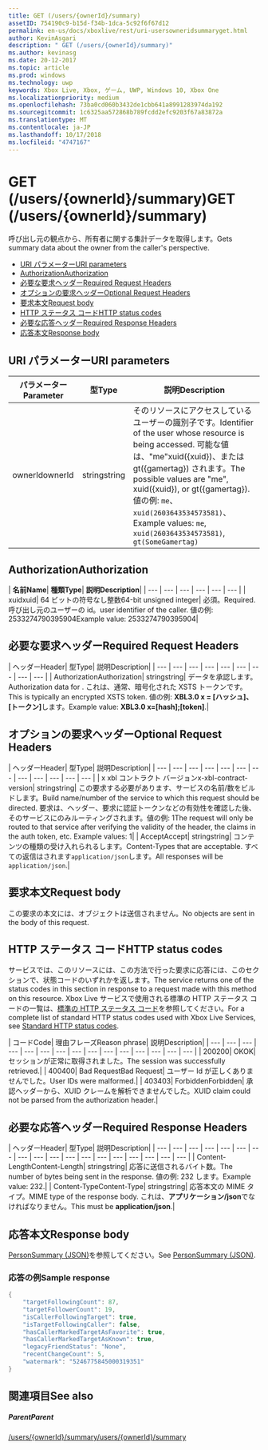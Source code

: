 ```yaml
---
title: GET (/users/{ownerId}/summary)
assetID: 754190c9-b15d-f34b-1dca-5c92f6f67d12
permalink: en-us/docs/xboxlive/rest/uri-usersowneridsummaryget.html
author: KevinAsgari
description: " GET (/users/{ownerId}/summary)"
ms.author: kevinasg
ms.date: 20-12-2017
ms.topic: article
ms.prod: windows
ms.technology: uwp
keywords: Xbox Live, Xbox, ゲーム, UWP, Windows 10, Xbox One
ms.localizationpriority: medium
ms.openlocfilehash: 73ba0cd060b3432de1cbb641a8991283974da192
ms.sourcegitcommit: 1c6325aa572868b789fcdd2efc9203f67a83872a
ms.translationtype: MT
ms.contentlocale: ja-JP
ms.lasthandoff: 10/17/2018
ms.locfileid: "4747167"
---
```

# <a name="get-usersowneridsummary"></a><span data-ttu-id="d7955-104">GET (/users/{ownerId}/summary)</span><span class="sxs-lookup"><span data-stu-id="d7955-104">GET (/users/{ownerId}/summary)</span></span>
<span data-ttu-id="d7955-105">呼び出し元の観点から、所有者に関する集計データを取得します。</span><span class="sxs-lookup"><span data-stu-id="d7955-105">Gets summary data about the owner from the caller's perspective.</span></span>

  * [<span data-ttu-id="d7955-106">URI パラメーター</span><span class="sxs-lookup"><span data-stu-id="d7955-106">URI parameters</span></span>](#ID4EQ)
  * [<span data-ttu-id="d7955-107">Authorization</span><span class="sxs-lookup"><span data-stu-id="d7955-107">Authorization</span></span>](#ID4E2)
  * [<span data-ttu-id="d7955-108">必要な要求ヘッダー</span><span class="sxs-lookup"><span data-stu-id="d7955-108">Required Request Headers</span></span>](#ID4EBC)
  * [<span data-ttu-id="d7955-109">オプションの要求ヘッダー</span><span class="sxs-lookup"><span data-stu-id="d7955-109">Optional Request Headers</span></span>](#ID4EHD)
  * [<span data-ttu-id="d7955-110">要求本文</span><span class="sxs-lookup"><span data-stu-id="d7955-110">Request body</span></span>](#ID4EXE)
  * [<span data-ttu-id="d7955-111">HTTP ステータス コード</span><span class="sxs-lookup"><span data-stu-id="d7955-111">HTTP status codes</span></span>](#ID4ECF)
  * [<span data-ttu-id="d7955-112">必要な応答ヘッダー</span><span class="sxs-lookup"><span data-stu-id="d7955-112">Required Response Headers</span></span>](#ID4EZG)
  * [<span data-ttu-id="d7955-113">応答本文</span><span class="sxs-lookup"><span data-stu-id="d7955-113">Response body</span></span>](#ID4EGAAC)

<a id="ID4EQ"></a>


## <a name="uri-parameters"></a><span data-ttu-id="d7955-114">URI パラメーター</span><span class="sxs-lookup"><span data-stu-id="d7955-114">URI parameters</span></span>

| <span data-ttu-id="d7955-115">パラメーター</span><span class="sxs-lookup"><span data-stu-id="d7955-115">Parameter</span></span>| <span data-ttu-id="d7955-116">型</span><span class="sxs-lookup"><span data-stu-id="d7955-116">Type</span></span>| <span data-ttu-id="d7955-117">説明</span><span class="sxs-lookup"><span data-stu-id="d7955-117">Description</span></span>|
| --- | --- | --- |
| <span data-ttu-id="d7955-118">ownerId</span><span class="sxs-lookup"><span data-stu-id="d7955-118">ownerId</span></span>| <span data-ttu-id="d7955-119">string</span><span class="sxs-lookup"><span data-stu-id="d7955-119">string</span></span>| <span data-ttu-id="d7955-120">そのリソースにアクセスしているユーザーの識別子です。</span><span class="sxs-lookup"><span data-stu-id="d7955-120">Identifier of the user whose resource is being accessed.</span></span> <span data-ttu-id="d7955-121">可能な値は、"me"xuid({xuid})、または gt({gamertag}) されます。</span><span class="sxs-lookup"><span data-stu-id="d7955-121">The possible values are "me", xuid({xuid}), or gt({gamertag}).</span></span> <span data-ttu-id="d7955-122">値の例: <code>me</code>、 <code>xuid(2603643534573581)</code>、</span><span class="sxs-lookup"><span data-stu-id="d7955-122">Example values: <code>me</code>, <code>xuid(2603643534573581)</code>,</span></span> <code>gt(SomeGamertag)</code>|

<a id="ID4E2"></a>


## <a name="authorization"></a><span data-ttu-id="d7955-123">Authorization</span><span class="sxs-lookup"><span data-stu-id="d7955-123">Authorization</span></span>

| <b><span data-ttu-id="d7955-124">名前</span><span class="sxs-lookup"><span data-stu-id="d7955-124">Name</span></span></b>| <b><span data-ttu-id="d7955-125">種類</span><span class="sxs-lookup"><span data-stu-id="d7955-125">Type</span></span></b>| <b><span data-ttu-id="d7955-126">説明</span><span class="sxs-lookup"><span data-stu-id="d7955-126">Description</span></span></b>|
| --- | --- | --- | --- | --- | --- |
| <span data-ttu-id="d7955-127">xuid</span><span class="sxs-lookup"><span data-stu-id="d7955-127">xuid</span></span>| <span data-ttu-id="d7955-128">64 ビットの符号なし整数</span><span class="sxs-lookup"><span data-stu-id="d7955-128">64-bit unsigned integer</span></span>| <span data-ttu-id="d7955-129">必須。</span><span class="sxs-lookup"><span data-stu-id="d7955-129">Required.</span></span> <span data-ttu-id="d7955-130">呼び出し元のユーザーの id。</span><span class="sxs-lookup"><span data-stu-id="d7955-130">user identifier of the caller.</span></span> <span data-ttu-id="d7955-131">値の例: 2533274790395904</span><span class="sxs-lookup"><span data-stu-id="d7955-131">Example value: 2533274790395904</span></span>|

<a id="ID4EBC"></a>


## <a name="required-request-headers"></a><span data-ttu-id="d7955-132">必要な要求ヘッダー</span><span class="sxs-lookup"><span data-stu-id="d7955-132">Required Request Headers</span></span>

| <span data-ttu-id="d7955-133">ヘッダー</span><span class="sxs-lookup"><span data-stu-id="d7955-133">Header</span></span>| <span data-ttu-id="d7955-134">型</span><span class="sxs-lookup"><span data-stu-id="d7955-134">Type</span></span>| <span data-ttu-id="d7955-135">説明</span><span class="sxs-lookup"><span data-stu-id="d7955-135">Description</span></span>|
| --- | --- | --- | --- | --- | --- | --- | --- | --- |
| <span data-ttu-id="d7955-136">Authorization</span><span class="sxs-lookup"><span data-stu-id="d7955-136">Authorization</span></span>| <span data-ttu-id="d7955-137">string</span><span class="sxs-lookup"><span data-stu-id="d7955-137">string</span></span>| <span data-ttu-id="d7955-138">データを承認します。</span><span class="sxs-lookup"><span data-stu-id="d7955-138">Authorization data for .</span></span> <span data-ttu-id="d7955-139">これは、通常、暗号化された XSTS トークンです。</span><span class="sxs-lookup"><span data-stu-id="d7955-139">This is typically an encrypted XSTS token.</span></span> <span data-ttu-id="d7955-140">値の例: <b>XBL3.0 x = [ハッシュ]、[トークン]</b>します。</span><span class="sxs-lookup"><span data-stu-id="d7955-140">Example value: <b>XBL3.0 x=[hash];[token]</b>.</span></span>|

<a id="ID4EHD"></a>


## <a name="optional-request-headers"></a><span data-ttu-id="d7955-141">オプションの要求ヘッダー</span><span class="sxs-lookup"><span data-stu-id="d7955-141">Optional Request Headers</span></span>

| <span data-ttu-id="d7955-142">ヘッダー</span><span class="sxs-lookup"><span data-stu-id="d7955-142">Header</span></span>| <span data-ttu-id="d7955-143">型</span><span class="sxs-lookup"><span data-stu-id="d7955-143">Type</span></span>| <span data-ttu-id="d7955-144">説明</span><span class="sxs-lookup"><span data-stu-id="d7955-144">Description</span></span>|
| --- | --- | --- | --- | --- | --- | --- | --- | --- | --- | --- | --- |
| <span data-ttu-id="d7955-145">x xbl コントラクト バージョン</span><span class="sxs-lookup"><span data-stu-id="d7955-145">x-xbl-contract-version</span></span>| <span data-ttu-id="d7955-146">string</span><span class="sxs-lookup"><span data-stu-id="d7955-146">string</span></span>| <span data-ttu-id="d7955-147">この要求する必要があります、サービスの名前/数をビルドします。</span><span class="sxs-lookup"><span data-stu-id="d7955-147">Build name/number of the service to which this request should be directed.</span></span> <span data-ttu-id="d7955-148">要求は、ヘッダー、要求に認証トークンなどの有効性を確認した後、そのサービスにのみルーティングされます。値の例: 1</span><span class="sxs-lookup"><span data-stu-id="d7955-148">The request will only be routed to that service after verifying the validity of the header, the claims in the auth token, etc. Example values: 1</span></span>|
| <span data-ttu-id="d7955-149">Accept</span><span class="sxs-lookup"><span data-stu-id="d7955-149">Accept</span></span>| <span data-ttu-id="d7955-150">string</span><span class="sxs-lookup"><span data-stu-id="d7955-150">string</span></span>| <span data-ttu-id="d7955-151">コンテンツの種類の受け入れられるします。</span><span class="sxs-lookup"><span data-stu-id="d7955-151">Content-Types that are acceptable.</span></span> <span data-ttu-id="d7955-152">すべての返信はされます<code>application/json</code>します。</span><span class="sxs-lookup"><span data-stu-id="d7955-152">All responses will be <code>application/json</code>.</span></span>|

<a id="ID4EXE"></a>


## <a name="request-body"></a><span data-ttu-id="d7955-153">要求本文</span><span class="sxs-lookup"><span data-stu-id="d7955-153">Request body</span></span>

<span data-ttu-id="d7955-154">この要求の本文には、オブジェクトは送信されません。</span><span class="sxs-lookup"><span data-stu-id="d7955-154">No objects are sent in the body of this request.</span></span>

<a id="ID4ECF"></a>


## <a name="http-status-codes"></a><span data-ttu-id="d7955-155">HTTP ステータス コード</span><span class="sxs-lookup"><span data-stu-id="d7955-155">HTTP status codes</span></span>

<span data-ttu-id="d7955-156">サービスでは、このリソースには、この方法で行った要求に応答には、このセクションで、状態コードのいずれかを返します。</span><span class="sxs-lookup"><span data-stu-id="d7955-156">The service returns one of the status codes in this section in response to a request made with this method on this resource.</span></span> <span data-ttu-id="d7955-157">Xbox Live サービスで使用される標準の HTTP ステータス コードの一覧は、[標準の HTTP ステータス コード](../../additional/httpstatuscodes.md)を参照してください。</span><span class="sxs-lookup"><span data-stu-id="d7955-157">For a complete list of standard HTTP status codes used with Xbox Live Services, see [Standard HTTP status codes](../../additional/httpstatuscodes.md).</span></span>

| <span data-ttu-id="d7955-158">コード</span><span class="sxs-lookup"><span data-stu-id="d7955-158">Code</span></span>| <span data-ttu-id="d7955-159">理由フレーズ</span><span class="sxs-lookup"><span data-stu-id="d7955-159">Reason phrase</span></span>| <span data-ttu-id="d7955-160">説明</span><span class="sxs-lookup"><span data-stu-id="d7955-160">Description</span></span>|
| --- | --- | --- | --- | --- | --- | --- | --- | --- | --- | --- | --- | --- | --- | --- |
| <span data-ttu-id="d7955-161">200</span><span class="sxs-lookup"><span data-stu-id="d7955-161">200</span></span>| <span data-ttu-id="d7955-162">OK</span><span class="sxs-lookup"><span data-stu-id="d7955-162">OK</span></span>| <span data-ttu-id="d7955-163">セッションが正常に取得されました。</span><span class="sxs-lookup"><span data-stu-id="d7955-163">The session was successfully retrieved.</span></span>|
| <span data-ttu-id="d7955-164">400</span><span class="sxs-lookup"><span data-stu-id="d7955-164">400</span></span>| <span data-ttu-id="d7955-165">Bad Request</span><span class="sxs-lookup"><span data-stu-id="d7955-165">Bad Request</span></span>| <span data-ttu-id="d7955-166">ユーザー Id が正しくありませんでした。</span><span class="sxs-lookup"><span data-stu-id="d7955-166">User IDs were malformed.</span></span>|
| <span data-ttu-id="d7955-167">403</span><span class="sxs-lookup"><span data-stu-id="d7955-167">403</span></span>| <span data-ttu-id="d7955-168">Forbidden</span><span class="sxs-lookup"><span data-stu-id="d7955-168">Forbidden</span></span>| <span data-ttu-id="d7955-169">承認ヘッダーから、XUID クレームを解析できませんでした。</span><span class="sxs-lookup"><span data-stu-id="d7955-169">XUID claim could not be parsed from the authorization header.</span></span>|

<a id="ID4EZG"></a>


## <a name="required-response-headers"></a><span data-ttu-id="d7955-170">必要な応答ヘッダー</span><span class="sxs-lookup"><span data-stu-id="d7955-170">Required Response Headers</span></span>

| <span data-ttu-id="d7955-171">ヘッダー</span><span class="sxs-lookup"><span data-stu-id="d7955-171">Header</span></span>| <span data-ttu-id="d7955-172">型</span><span class="sxs-lookup"><span data-stu-id="d7955-172">Type</span></span>| <span data-ttu-id="d7955-173">説明</span><span class="sxs-lookup"><span data-stu-id="d7955-173">Description</span></span>|
| --- | --- | --- | --- | --- | --- | --- | --- | --- | --- | --- | --- | --- | --- | --- | --- | --- | --- |
| <span data-ttu-id="d7955-174">Content-Length</span><span class="sxs-lookup"><span data-stu-id="d7955-174">Content-Length</span></span>| <span data-ttu-id="d7955-175">string</span><span class="sxs-lookup"><span data-stu-id="d7955-175">string</span></span>| <span data-ttu-id="d7955-176">応答に送信されるバイト数。</span><span class="sxs-lookup"><span data-stu-id="d7955-176">The number of bytes being sent in the response.</span></span> <span data-ttu-id="d7955-177">値の例: 232 します。</span><span class="sxs-lookup"><span data-stu-id="d7955-177">Example value: 232.</span></span>|
| <span data-ttu-id="d7955-178">Content-Type</span><span class="sxs-lookup"><span data-stu-id="d7955-178">Content-Type</span></span>| <span data-ttu-id="d7955-179">string</span><span class="sxs-lookup"><span data-stu-id="d7955-179">string</span></span>| <span data-ttu-id="d7955-180">応答本文の MIME タイプ。</span><span class="sxs-lookup"><span data-stu-id="d7955-180">MIME type of the response body.</span></span> <span data-ttu-id="d7955-181">これは、<b>アプリケーション/json</b>でなければなりません。</span><span class="sxs-lookup"><span data-stu-id="d7955-181">This must be <b>application/json</b>.</span></span>|

<a id="ID4EGAAC"></a>


## <a name="response-body"></a><span data-ttu-id="d7955-182">応答本文</span><span class="sxs-lookup"><span data-stu-id="d7955-182">Response body</span></span>

<span data-ttu-id="d7955-183">[PersonSummary (JSON)](../../json/json-personsummary.md)を参照してください。</span><span class="sxs-lookup"><span data-stu-id="d7955-183">See [PersonSummary (JSON)](../../json/json-personsummary.md).</span></span>

<a id="ID4ESAAC"></a>


### <a name="sample-response"></a><span data-ttu-id="d7955-184">応答の例</span><span class="sxs-lookup"><span data-stu-id="d7955-184">Sample response</span></span>


```cpp
{
    "targetFollowingCount": 87,
    "targetFollowerCount": 19,
    "isCallerFollowingTarget": true,
    "isTargetFollowingCaller": false,
    "hasCallerMarkedTargetAsFavorite": true,
    "hasCallerMarkedTargetAsKnown": true,
    "legacyFriendStatus": "None",
    "recentChangeCount": 5,
    "watermark": "5246775845000319351"
}

```


<a id="ID4E3AAC"></a>


## <a name="see-also"></a><span data-ttu-id="d7955-185">関連項目</span><span class="sxs-lookup"><span data-stu-id="d7955-185">See also</span></span>

<a id="ID4E5AAC"></a>


##### <a name="parent"></a><span data-ttu-id="d7955-186">Parent</span><span class="sxs-lookup"><span data-stu-id="d7955-186">Parent</span></span>

[<span data-ttu-id="d7955-187">/users/{ownerId}/summary</span><span class="sxs-lookup"><span data-stu-id="d7955-187">/users/{ownerId}/summary</span></span>](uri-usersowneridsummary.md)
